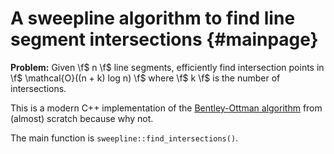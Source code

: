 # A sweepline algorithm to find line segment intersections {#mainpage}
**Problem:** Given \f$ n \f$ line segments, efficiently find intersection points in \f$ \mathcal{O}((n + k) log n) \f$ where \f$ k \f$ is the number of intersections.

This is a modern C++ implementation of the [Bentley-Ottman algorithm](https://en.wikipedia.org/wiki/Bentley%E2%80%93Ottmann_algorithm) from (almost) scratch because why not.

The main function is `sweepline::find_intersections()`.